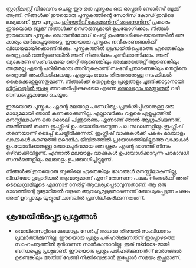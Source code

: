 സ്റ്റാറ്റ്ക്വസ്റ്റ് വിഭാവനം ചെയ്ത ഈ ഒരു പുസ്തകം ഒരു ഓപ്പണ്‍ സോര്‍സ് ബുക്ക് ആണ്. നിങ്ങള്‍ക്ക് ഈയൊരു പുസ്തകത്തിന്റെ സോര്‍സ് കോഡ് ഇവിടെ ലഭ്യമാണ്. ഈ പുസ്തകം [ക്രിയേറ്റീവ് കോമ്മണ്‍സ് ലൈസന്‍സ്](https://creativecommons.org/) പ്രകാരം  ഈയൊരു ബുക്ക് നിങ്ങള്‍ക്ക് സൌജന്യമായി ഉപയോഗിക്കാം. നിങ്ങള്‍ ഈയൊരു പുസ്തകം ഡൌണ്‍ലോഡ് ചെയ്ത് ഉപയോഗിക്കുകയാണെങ്കില്‍ ഒരു കാര്യം ഓര്‍മപ്പെടുത്തട്ടെ, ഈയൊരു പുസ്തകം നവീകരണങ്ങള്‍ക്ക് വിധേയമായിക്കൊണ്ടിരിക്കും. പുസ്തകത്തില്‍ ശ്രദ്ധയില്‍പ്പെടാത്ത എന്തെങ്കിലും തെറ്റുകള്‍ വന്നിട്ടുണ്ടെങ്കില്‍ അത് നിങ്ങള്‍ക്കും ചൂണ്ടിക്കാണിക്കാം. അത് വ്യാകരണ സംബദ്ധമായ തെറ്റ് ആണെങ്കിലും അക്ഷരത്തെറ്റ് ആണെങ്കിലും അതുമല്ല എന്റെ പരിമിതമായ അറിവുകൊണ്ട് സംഭവിച്ചതാണെങ്കിലും തെറ്റിനെ തെറ്റായി അംഗീകരിക്കുകയും എത്രയും വേഗം തിരുത്താനുള്ള നടപടികള്‍ കൈക്കൊള്ളുന്നതുമാണ്. നിങ്ങള്‍ക്ക് തെറ്റുകളും പ്രശ്നങ്ങളും ചൂണ്ടിക്കാട്ടാനായി [ഗിറ്റ്ഹബ്ബില്‍ ഇഷ്യൂ](https://github.com/stackquest/PythonMalayalamBook/issues) അവതരിപ്പിക്കുകയോ എന്നെ [ടെലെഗ്രാം മെസ്സഞ്ചര്‍](https://t.me/MyStackQuest) വഴി ബന്ധപ്പെടുകയോ ചെയ്യാം.

ഈയൊരു പുസ്തകം എന്റെ മലയാള പാണ്ഡിത്യം പ്രദര്‍ശിപ്പിക്കാനുള്ള ഒരു മാധ്യമമായി ഞാന്‍ കണക്കാക്കുന്നില്ല. എല്ലാവര്‍ക്കും വളരെ എളുപ്പത്തില്‍ മനസ്സിലാകുന്ന ഒരു ശൈലി പിന്തുടരണം എന്നാണ് ഞാന്‍ ആഗ്രഹിക്കുന്നത്. അതിനാല്‍ തന്നെ ഇംഗ്ലിഷ് ഉപയോഗിക്കേണ്ടുന്ന പല സ്ഥലങ്ങളിലും ഇംഗ്ലിഷ് തന്നെയാണ് ടൈപ്പ് ചെയ്തിരിക്കുന്നത്. ഇംഗ്ലിഷ് വാക്കുകള്‍ക്ക് പകരം മലയാളം വാക്കുകള്‍ കണ്ടെത്തി ദൈനിക ജീവിതത്തില്‍ പ്രയോഗത്തിലില്ലാത്ത വാക്കുകള്‍ ഉപയോഗിക്കാനുള്ള ബോധപൂര്‍വമായ ഒരു ശ്രമം എന്റെ ഭാഗത്ത് നിന്നും ഒഴിവാക്കിയിട്ടുണ്ട്. എന്നാല്‍ മലയാളം വാക്കുകള്‍ ഉപയോഗിക്കാവുന്ന പരമാവധി സന്ദര്‍ഭങ്ങളിലും മലയാളം ഉപയോഗിച്ചിട്ടുമുണ്ട്.

നിങ്ങള്‍ക്ക് ഈയൊരു ബുക്കിലെ ഏതെങ്കിലും ഭാഗങ്ങള്‍ മനസ്സിലാകുന്നില്ല, വീഡിയോ ടൂട്ടോറിയല്‍ ആവശ്യമാണ് എന്ന് തോന്നുന്ന പക്ഷം നിങ്ങള്‍ക്ക് അത് [ടെലെഗ്രാമിലൂടെ](https://t.me/MyStackQuest) എന്നോട് നേരിട്ട് ആവശ്യപ്പെടാവുന്നതാണ്. ആ ഒരു ഭാഗത്തിന്റെ ടൂട്ടോറിയല്‍ വളരെ ആവശ്യമുള്ളതാണെന്ന് ബോധ്യപ്പെടുന്ന പക്ഷം അത് ഉറപ്പായും യൂട്യൂബ് ചാനലില്‍ പ്രസിദ്ധീകരിക്കുന്നതാണ്.

## ശ്രദ്ധയില്‍പ്പെട്ട പ്രശ്നങ്ങള്‍

- വെബ്സൈറ്റിലെ മലയാളം സേര്‍ച്ച് അഥവാ തിരയല്‍ സംവിധാനം പ്രവര്‍ത്തിക്കുന്നില്ല. ഈയൊരു പ്രശ്നം പരിഹരിക്കുന്നതിന് ഇപ്പോഴത്തെ സാഹചര്യത്തില്‍ മുന്‍ഗണന നാല്‍കാനാവില്ല. ഇത് mkdocs-മായി ബന്ധപ്പെട്ട പ്രശ്നമാണ്. ഈയൊരു പ്രശ്നം പരിഹരിക്കുന്നതിന് മാര്‍ഗങ്ങള്‍ ഉണ്ടെങ്കിലും അതിന് വേണ്ടി നീക്കിവെക്കാന്‍ ഇപ്പോള്‍ സമയം തുച്ഛമാണ്.
